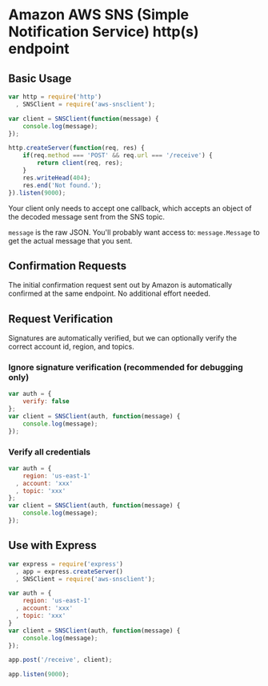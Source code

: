 # Amazon AWS SNS (Simple Notification Service) http(s) endpoint
## Basic Usage
```javascript
var http = require('http')
  , SNSClient = require('aws-snsclient');

var client = SNSClient(function(message) {
    console.log(message);
});

http.createServer(function(req, res) {
    if(req.method === 'POST' && req.url === '/receive') {
        return client(req, res);
    }
    res.writeHead(404);
    res.end('Not found.');
}).listen(9000);
```
Your client only needs to accept one callback, which accepts an object of the decoded message sent from the SNS topic.

`message` is the raw JSON. You'll probably want access to: `message.Message` to get the actual message that you sent.

## Confirmation Requests

The initial confirmation request sent out by Amazon is automatically confirmed at the same endpoint. No additional effort needed.

## Request Verification

Signatures are automatically verified, but we can optionally verify the correct account id, region, and topics.

### Ignore signature verification (recommended for debugging only)
```javascript
var auth = {
    verify: false
};
var client = SNSClient(auth, function(message) {
    console.log(message);
});
```

### Verify all credentials
```javascript
var auth = {
    region: 'us-east-1'
  , account: 'xxx'
  , topic: 'xxx'
};
var client = SNSClient(auth, function(message) {
    console.log(message);
});
```

## Use with Express
```javascript
var express = require('express')
  , app = express.createServer()
  , SNSClient = require('aws-snsclient');

var auth = {
    region: 'us-east-1'
  , account: 'xxx'
  , topic: 'xxx'
}
var client = SNSClient(auth, function(message) {
    console.log(message);
});

app.post('/receive', client);

app.listen(9000);
```